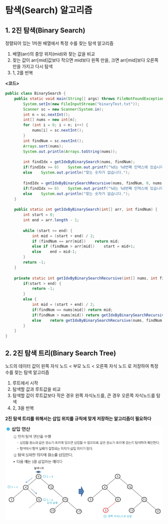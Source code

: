 ﻿# 탐색(Search) 알고리즘

## 1. 2진 탐색(Binary Search)

정렬되어 있는 1차원 배열에서 특정 수를 찾는 탐색 알고리즘  
1) 배열(arr)의 중앙 위치(mid)와 찾는 값을 비교  
2) 찾는 값이 arr[mid]값보다 작으면 mid보다 왼쪽 만을, 크면 arr[mid]보다 오른쪽 만을 가지고 다시 탐색
3) 1, 2를 반복

**<코드>**  

```java
public class BinarySearch {
	public static void main(String[] args) throws FileNotFoundException {
		System.setIn(new FileInputStream("binaryTest.txt"));
		Scanner sc = new Scanner(System.in);
		int n = sc.nextInt();
		int[] nums = new int[n];
		for (int i = 0; i < n; i++) {
			nums[i] = sc.nextInt();
		}
		int findNum = sc.nextInt();
		Arrays.sort(nums);
		System.out.println(Arrays.toString(nums));
		
		int findIdx = getIdxByBinarySearch(nums, findNum);
		if(findIdx >= 0)	System.out.printf("%d는 %d번째 인덱스에 있습니다.\n", findNum, findIdx);
		else	System.out.println("찾는 숫자가 없습니다.");
		
		findIdx = getIdxByBinarySearchRecursive(nums, findNum, 0, nums.length - 1);
		if(findIdx >= 0)	System.out.printf("%d는 %d번째 인덱스에 있습니다.\n", findNum, findIdx);
		else	System.out.println("찾는 숫자가 없습니다.");
	}

	public static int getIdxByBinarySearch(int[] arr, int findNum) {
		int start = 0;
		int end = arr.length - 1;
		
		while (start <= end) {
			int mid = (start + end) / 2;
			if (findNum == arr[mid])	return mid;
			else if (findNum > arr[mid])	start = mid+1;
			else	end = mid-1;
		}
		return -1;
	}
	
	private static int getIdxByBinarySearchRecursive(int[] nums, int findNum, int start, int end) {
		if(start > end) {
			return -1;
		}
		else {
			int mid = (start + end) / 2;
			if(findNum == nums[mid]) return mid;
			if(findNum > nums[mid])	return getIdxByBinarySearchRecursive(nums, findNum, mid + 1, end);
			else	return getIdxByBinarySearchRecursive(nums, findNum, start, mid - 1);
		}
	}
}
```

## 2. 2진 탐색 트리(Binary Search Tree)

노드의 데이터 값이 왼쪽 자식 노드 < 부모 노드 < 오른쪽 자식 노드 로 저장하여 특정 수를 찾는 탐색 알고리즘  
1) 루트에서 시작  
2) 탐색할 값과 루트값을 비교  
3) 탐색할 값이 루트값보다 작은 경우 왼쪽 자식노드를, 큰 경우 오른쪽 자식노드를 탐색
4) 2, 3을 반복  

**2진 탐색 트리를 위해서는 삽입 위치를 규칙에 맞게 저장하는 알고리즘이 필요하다**  

![BinarySearchTreeInsertionAlgorithmIMG](./BinarySearchTreeInsertionAlgorithm.PNG)

